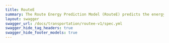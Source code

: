 ```yaml
---
title: RouteE
summary: The Route Energy Prediction Model (RouteE) predicts the energy consumption of a given vehicle over a proposed route.
layout: swagger
swagger_url: /docs/transportation/routee-v1/spec.yml
swagger_hide_tag_headers: true
swagger_hide_footer_models: true
---
```

